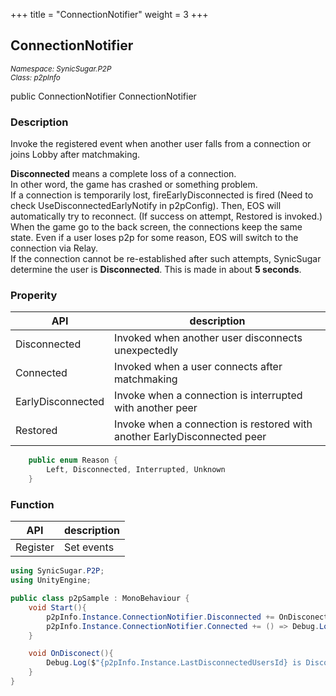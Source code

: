 +++
title = "ConnectionNotifier"
weight = 3
+++
## ConnectionNotifier
<small>*Namespace: SynicSugar.P2P* <br>
*Class: p2pInfo* </small>

public ConnectionNotifier ConnectionNotifier


### Description
Invoke the registered event when another user falls from a connection or joins Lobby after matchmaking.<br>

**Disconnected** means a complete loss of a connection.<br>
In other word, the game has crashed or something problem.<br>
If a connection is temporarily lost, fireEarlyDisconnected is fired (Need to check UseDisconnectedEarlyNotify in p2pConfig). Then, EOS will automatically try to reconnect. (If success on attempt, Restored is invoked.) <br>
When the game go to the back screen, the connections keep the same state. Even if a user loses p2p for some reason, EOS will switch to the connection via Relay.<br>
If the connection cannot be re-established after such attempts, SynicSugar determine the user is **Disconnected**. This is made in about **5 seconds**.<br>


### Properity
| API | description |
|---|---|
| Disconnected | Invoked when another user disconnects unexpectedly |
| Connected | Invoked when a user connects after matchmaking |
| EarlyDisconnected | Invoke when a connection is interrupted with another peer |
| Restored | Invoke when a connection is restored with another EarlyDisconnected peer |

```cs
    public enum Reason {
        Left, Disconnected, Interrupted, Unknown
    }
```

### Function
| API | description |
|---|---|
| Register | Set events |


```cs
using SynicSugar.P2P;
using UnityEngine;

public class p2pSample : MonoBehaviour {
    void Start(){
        p2pInfo.Instance.ConnectionNotifier.Disconnected += OnDisconect;
        p2pInfo.Instance.ConnectionNotifier.Connected += () => Debug.Log($"{p2pConfig.Instance.LastConnectedUsersId} Join");
    }

    void OnDisconect(){
        Debug.Log($"{p2pInfo.Instance.LastDisconnectedUsersId} is Disconnected / {p2pInfo.Instance.ClosedReason}");
    }
}
```
